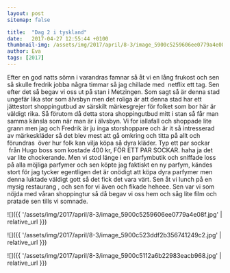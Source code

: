 ```yaml
---
layout: post
sitemap: false

title:  "Dag 2 i tyskland"
date:   2017-04-27 12:55:44 +0100
thumbnail-img: /assets/img/2017/april/8-3/image_5900c5259606ee0779a4e08f.jpg
author: Eva
tags: [2017]
---
```


Efter en god natts sömn i varandras famnar så åt vi en lång frukost och sen så skulle fredrik jobba några timmar så jag chillade med  netflix ett tag. Sen efter det så begav vi oss ut på stan i Metzingen. Som sagt så är denna stad ungefär lika stor som älvsbyn men det roliga är att denna stad har ett jättestort shoppingutbud av särskilt märkesgrejer för folket som bor här är väldigt rika. Så förutom då detta stora shoppingutbud mitt i stan så får man samma känsla som när man är i älvsbyn. Vi for iallafall och shoppade lite grann men jag och Fredrik är ju inga storshoppare och är it så intresserad av märkeskläder så det blev mest att gå omkring och titta på allt och förundras  över hur folk kan vilja köpa så dyra kläder. Typ ett par sockar  från Hugo boss som kostade 400 kr, FÖR ETT PAR SOCKAR. haha ja det var lite chockerande. Men vi stod länge i en parfymbutik och sniffade loss på alla möjliga parfymer och sen köpte jag faktiskt en ny parfym, kändes stort för jag tycker egentligen det är onödigt att köpa dyra parfymer men denna luktade väldigt gott så det fick det vara värt. Sen åt vi lunch på en mysig restaurang , och sen for vi även och fikade heheee. Sen var vi som nöjda med våran shoppingtur så då begav vi oss hem och såg lite film och pratade sen tills vi somnade.

![]({{ '/assets/img/2017/april/8-3/image_5900c5259606ee0779a4e08f.jpg'  | relative_url }})

![]({{ '/assets/img/2017/april/8-3/image_5900c523ddf2b356741249c2.jpg'  | relative_url }})

![]({{ '/assets/img/2017/april/8-3/image_5900c5112a6b22983eacb968.jpg'  | relative_url }})

